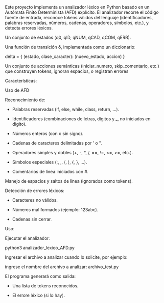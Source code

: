 Este proyecto implementa un analizador léxico en Python basado en un Autómata Finito Determinista (AFD) explícito.
El analizador recorre el código fuente de entrada, reconoce tokens válidos del lenguaje (identificadores, palabras reservadas, números, cadenas, operadores, símbolos, etc.), 
y detecta errores léxicos.


Un conjunto de estados (q0, qID, qNUM, qCAD, qCOM, qERR).

Una función de transición δ, implementada como un diccionario:

delta = { (estado, clase_caracter): (nuevo_estado, accion) }

Un conjunto de acciones semánticas (iniciar_numero, skip_comentario, etc.) que construyen tokens, ignoran espacios, o registran errores

Características:

Uso de AFD

Reconocimiento de:

- Palabras reservadas (if, else, while, class, return, …).

- Identificadores (combinaciones de letras, dígitos y _, no iniciados en dígito).

- Números enteros (con o sin signo).

- Cadenas de caracteres delimitadas por ' o ".

- Operadores simples y dobles (+, -, *, /, ==, !=, <=, >=, etc.).

- Símbolos especiales (;, ,, (, ), {, }, …).

- Comentarios de línea iniciados con #.

Manejo de espacios y saltos de línea (ignorados como tokens).

Detección de errores léxicos:

- Caracteres no válidos.

- Números mal formados (ejemplo: 123abc).

- Cadenas sin cerrar.

Uso:

Ejecutar el analizador:

python3 analizador_lexico_AFD.py

Ingresar el archivo a analizar cuando lo solicite, por ejemplo:

ingrese el nombre del archivo a analizar:
archivo_test.py

El programa generará como salida:

- Una lista de tokens reconocidos.

- El errore léxico (si lo hay).

